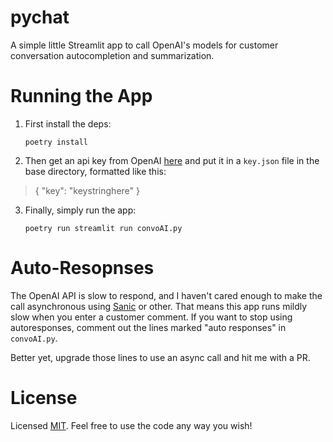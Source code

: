 # pychat

A simple little Streamlit app to call OpenAI's models for customer conversation autocompletion and summarization.

# Running the App
1. First install the deps:

      `poetry install`

2. Then get an api key from OpenAI [here](https://platform.openai.com/account) and put it in a `key.json` file in the base directory, formatted like this:
> {
>  "key": "keystringhere"
>}

3. Finally, simply run the app:

      `poetry run streamlit run convoAI.py`


# Auto-Resopnses
The OpenAI API is slow to respond, and I haven't cared enough to make the call asynchronous using [Sanic](https://sanic.dev/en/) or other. That means this app runs mildly slow when you enter a customer comment. If you want to stop using autoresponses, comment out the lines marked "auto responses" in `convoAI.py`.

Better yet, upgrade those lines to use an async call and hit me with a PR.

# License
Licensed [MIT](https://www.mit.edu/~amini/LICENSE.md). Feel free to use the code any way you wish!

